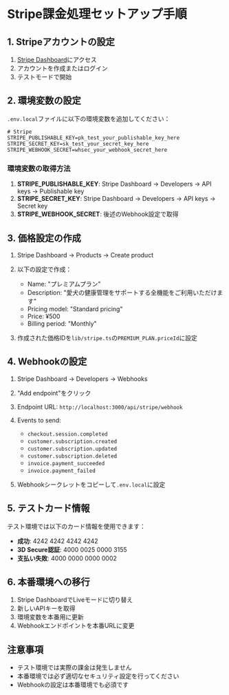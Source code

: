 # Stripe課金処理セットアップ手順

## 1. Stripeアカウントの設定

1. [Stripe Dashboard](https://dashboard.stripe.com/)にアクセス
2. アカウントを作成またはログイン
3. テストモードで開始

## 2. 環境変数の設定

`.env.local`ファイルに以下の環境変数を追加してください：

```env
# Stripe
STRIPE_PUBLISHABLE_KEY=pk_test_your_publishable_key_here
STRIPE_SECRET_KEY=sk_test_your_secret_key_here
STRIPE_WEBHOOK_SECRET=whsec_your_webhook_secret_here
```

### 環境変数の取得方法

1. **STRIPE_PUBLISHABLE_KEY**: Stripe Dashboard → Developers → API keys → Publishable key
2. **STRIPE_SECRET_KEY**: Stripe Dashboard → Developers → API keys → Secret key
3. **STRIPE_WEBHOOK_SECRET**: 後述のWebhook設定で取得

## 3. 価格設定の作成

1. Stripe Dashboard → Products → Create product
2. 以下の設定で作成：
   - Name: "プレミアムプラン"
   - Description: "愛犬の健康管理をサポートする全機能をご利用いただけます"
   - Pricing model: "Standard pricing"
   - Price: ¥500
   - Billing period: "Monthly"

3. 作成された価格IDを`lib/stripe.ts`の`PREMIUM_PLAN.priceId`に設定

## 4. Webhookの設定

1. Stripe Dashboard → Developers → Webhooks
2. "Add endpoint"をクリック
3. Endpoint URL: `http://localhost:3000/api/stripe/webhook`
4. Events to send:
   - `checkout.session.completed`
   - `customer.subscription.created`
   - `customer.subscription.updated`
   - `customer.subscription.deleted`
   - `invoice.payment_succeeded`
   - `invoice.payment_failed`

5. Webhookシークレットをコピーして`.env.local`に設定

## 5. テストカード情報

テスト環境では以下のカード情報を使用できます：

- **成功**: 4242 4242 4242 4242
- **3D Secure認証**: 4000 0025 0000 3155
- **支払い失敗**: 4000 0000 0000 0002

## 6. 本番環境への移行

1. Stripe DashboardでLiveモードに切り替え
2. 新しいAPIキーを取得
3. 環境変数を本番用に更新
4. Webhookエンドポイントを本番URLに変更

## 注意事項

- テスト環境では実際の課金は発生しません
- 本番環境では必ず適切なセキュリティ設定を行ってください
- Webhookの設定は本番環境でも必須です






















